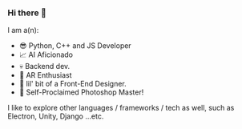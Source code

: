 ### Hi there :wave:
I am a(n):

- :sunglasses: Python, C++ and JS Developer
- :chart_with_upwards_trend: AI Aficionado
- :skull: Backend dev.
- :ghost: AR Enthusiast
- :art: lil' bit of a Front-End Designer.
- :triumph: Self-Proclaimed Photoshop Master!

I like to explore other languages / frameworks / tech as well, such as Electron, Unity, Django ...etc.
